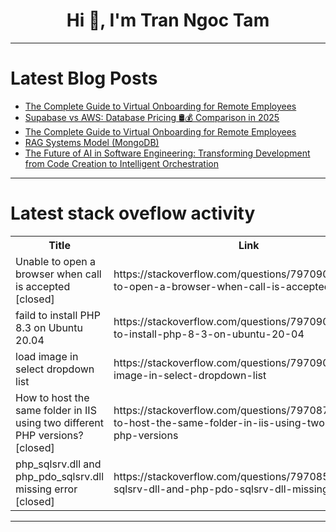 <h1 align="center">Hi 👋, I'm Tran Ngoc Tam</h1>

---

# Latest Blog Posts 
<!-- BLOG-POST-LIST:START -->
- [The Complete Guide to Virtual Onboarding for Remote Employees](https://dev.to/kruti12/the-complete-guide-to-virtual-onboarding-for-remote-employees-5ao8)
- [Supabase vs AWS: Database Pricing 🛢️💰 Comparison in 2025](https://dev.to/bytebase/supabase-vs-aws-database-pricing-comparison-in-2025-3ah3)
- [The Complete Guide to Virtual Onboarding for Remote Employees](https://dev.to/devmakasana/the-complete-guide-to-virtual-onboarding-for-remote-employees-47ij)
- [RAG Systems Model &lpar;MongoDB&rpar;](https://dev.to/charlie_barajas_353e28103/rag-systems-model-mongodb-3hl0)
- [The Future of AI in Software Engineering: Transforming Development from Code Creation to Intelligent Orchestration](https://dev.to/dthiwanka/the-future-of-ai-in-software-engineering-transforming-development-from-code-creation-to-2kc1)
<!-- BLOG-POST-LIST:END -->

---

# Latest stack oveflow activity
<table>
  <tr><th>Title</th><th>Link</th></tr>
  <!-- STACKOVERFLOW:START --><tr><td>Unable to open a browser when call is accepted [closed]</td><td>https://stackoverflow.com/questions/79709058/unable-to-open-a-browser-when-call-is-accepted</td></tr><tr><td>faild to install PHP 8.3 on Ubuntu 20.04</td><td>https://stackoverflow.com/questions/79709025/faild-to-install-php-8-3-on-ubuntu-20-04</td></tr><tr><td>load image in select dropdown list</td><td>https://stackoverflow.com/questions/79709012/load-image-in-select-dropdown-list</td></tr><tr><td>How to host the same folder in IIS using two different PHP versions? [closed]</td><td>https://stackoverflow.com/questions/79708715/how-to-host-the-same-folder-in-iis-using-two-different-php-versions</td></tr><tr><td>php_sqlsrv.dll and php_pdo_sqlsrv.dll missing error [closed]</td><td>https://stackoverflow.com/questions/79708533/php-sqlsrv-dll-and-php-pdo-sqlsrv-dll-missing-error</td></tr><!-- STACKOVERFLOW:END -->
</table>

---


